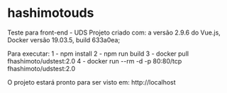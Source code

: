 # hashimotouds
 Teste para front-end - UDS
  Projeto criado com: a versão 2.9.6 do Vue.js, Docker versão 19.03.5, build 633a0ea;

  Para executar:
  1 - npm install
  2 - npm run build
  3 - docker pull fhashimoto/udstest:2.0
  4 - docker run --rm -d -p 80:80/tcp fhashimoto/udstest:2.0

  O projeto estará pronto para ser visto em: http://localhost
